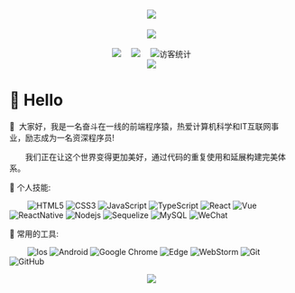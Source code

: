<!-- 动态打字效果 -->
<h1 align="center">
  <a href="http://111.67.200.97">
    <img src="https://readme-typing-svg.herokuapp.com/?lines=log(%22Hello%2C%20World！%22);祝您今天愉快!&center=true&size=27">
  </a>
</h1>

<!-- 敲代码的图片 -->
<div align="center" ><img order-radius="100px" src="https://cdn.jsdelivr.net/gh/sun0225SUN/photos/images/202108300019556.gif"/></div>
<br/>

<!-- 个人资料徽标 -->
<div align="center">
  <a href="http://111.67.200.97"><img src="https://img.shields.io/badge/website-%E4%B8%AA%E4%BA%BA%E7%BD%91%E7%AB%99-blue"></a>&emsp;
  <a href="https://www.yuque.com/hutaoao"><img src="https://img.shields.io/badge/yuque-语雀-ff69b4"></a>&emsp;
<!-- 访客数统计徽标 -->
  <img src="https://visitor-badge.glitch.me/badge?page_id=sun0225SUN" alt="访客统计" /></div>

<!-- 贪吃蛇代码贡献图 -->
<div align="center"><img src="https://cdn.jsdelivr.net/gh/sun0225SUN/sun0225SUN/contribution-snake/github-contribution-grid-snake.svg" /></div>


#  🙋 Hello

<p>🚀&nbsp;&nbsp;大家好，我是一名奋斗在一线的前端程序猿，热爱计算机科学和IT互联网事业，励志成为一名资深程序员!</p>
<p>&emsp;&emsp;我们正在让这个世界变得更加美好，通过代码的重复使用和延展构建完美体系。</p>


🐡 个人技能: 

&emsp;&emsp;
![HTML5](https://img.shields.io/badge/-HTML5-E34F26?style=flat-square&logo=html5&logoColor=white)
![CSS3](https://img.shields.io/badge/-CSS3-1572B6?style=flat-square&logo=css3&logoColor=white)
![JavaScript](https://img.shields.io/badge/-JavaScript-F7DF1E?style=flat-square&logo=javascript&logoColor=white)
![TypeScript](https://img.shields.io/badge/typescript-3178C6?style=flat-square&logo=typescript&logoColor=white)
![React](https://img.shields.io/badge/-React-61dafb?style=flat-square&logo=React&logoColor=white)
![Vue](https://img.shields.io/badge/-Vue-42b983?style=flat-square&logo=vue.js&logoColor=white)
![ReactNative](https://img.shields.io/badge/-ReactNative-61dafb?style=flat-square&logo=React&logoColor=white)
![Nodejs](https://img.shields.io/badge/-Nodejs-339933?style=flat-square&logo=Node.js&logoColor=white)
![Sequelize](https://img.shields.io/badge/-Sequelize-52B0E7?style=flat-square&logo=Node.js&logoColor=white)
![MySQL](https://img.shields.io/badge/-MySQL-4479A1?style=flat-square&logo=mysql&logoColor=white)
![WeChat](https://img.shields.io/badge/-微信小程序-07C160?style=flat-square&logo=WeChat&logoColor=white)


🧰 常用的工具:

&emsp;&emsp; 
![Ios](https://img.shields.io/badge/Ios-FCC624?style=style=flat-square&logo=Apple&logoColor=black)
![Android](https://img.shields.io/badge/Android-3DDC84?style=flat-square&logo=android&logoColor=white)
![Google Chrome](https://img.shields.io/badge/Chrome-4285F4?style=flat-square&logo=GoogleChrome&logoColor=white)
![Edge](https://img.shields.io/badge/Edge-0078D7?style=flat-square&logo=Microsoft-edge&logoColor=white)
![WebStorm](https://img.shields.io/badge/WebStorm-007ACC?style=flat-square&logo=WebStorm&logoColor=fff)
![Git](https://img.shields.io/badge/-Git-FCC624?style=flat-square&logo=git)
![GitHub](https://img.shields.io/badge/-GitHub-pink?style=flat-square&logo=github)

<!-- GitHub Readme Activity Graph （GitHub 活动统计图） -->
<div align="center"> <img src="https://activity-graph.herokuapp.com/graph?username=hutaoao&theme=xcode" /> </div>
